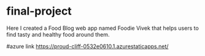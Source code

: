 # final-project
Here I created a Food Blog web app named Foodie Vivek that helps users to find tasty and healthy food around them.

#azure link https://proud-cliff-0532e0610.1.azurestaticapps.net/
